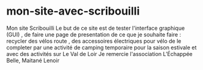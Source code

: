 # mon-site-avec-scribouilli
Mon site Scribouilli
Le but de ce site est de tester l'interface graphique (GUI) ,
de faire une page de presentation de ce que je souhaite faire : recycler des vélos route , des accessoires électriques pour vélo 
de le completer par une activité de camping temporaire pour la saison estivale et avec des activités sur Le Val de Loir
Je remercie l'association  L’Échappée Belle, Maitané Lenoir 
